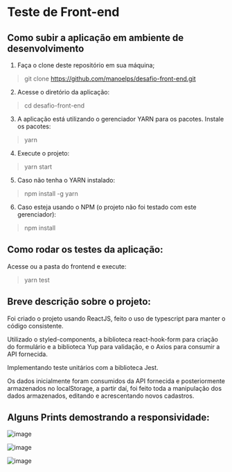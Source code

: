 # Teste de Front-end

## Como subir a aplicação em ambiente de desenvolvimento

1. Faça o clone deste repositório em sua máquina;

> git clone https://github.com/manoelps/desafio-front-end.git

2. Acesse o diretório da aplicação:

> cd desafio-front-end

3. A aplicação está utilizando o gerenciador YARN para os pacotes. Instale os pacotes:

> yarn

4. Execute o projeto:

> yarn start

5. Caso não tenha o YARN instalado:

> npm install -g yarn

6. Caso esteja usando o NPM (o projeto não foi testado com este gerenciador):

> npm install

## Como rodar os testes da aplicação:

Acesse ou a pasta do frontend e execute:

> yarn test

## Breve descrição sobre o projeto:

Foi criado o projeto usando ReactJS, feito o uso de typescript para manter o código consistente.

Utilizado o styled-components, a biblioteca react-hook-form para criação do formulário e a biblioteca Yup para validação, e o Axios para consumir a API fornecida.

Implementando teste unitários com a biblioteca Jest.

Os dados inicialmente foram consumidos da API fornecida e posteriormente armazenados no localStorage, a partir daí, foi feito toda a manipulação dos dados armazenados, editando e acrescentando novos cadastros.

## Alguns Prints demostrando a responsividade:


![image](https://user-images.githubusercontent.com/13986633/168510952-9c19d641-1976-44aa-ba38-509e0a436191.png)

![image](https://user-images.githubusercontent.com/13986633/168510610-821680f5-58f0-41de-a4e1-4ac929598ceb.png)

![image](https://user-images.githubusercontent.com/13986633/168510697-6184984f-182d-432a-8738-86e13ef37ab6.png)



<!-- # Desafio programação - para vaga desenvolvedor Front End -->
